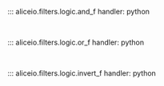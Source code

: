 ::: aliceio.filters.logic.and_f
    handler: python

<br/>

::: aliceio.filters.logic.or_f
    handler: python

<br/>

::: aliceio.filters.logic.invert_f
    handler: python
